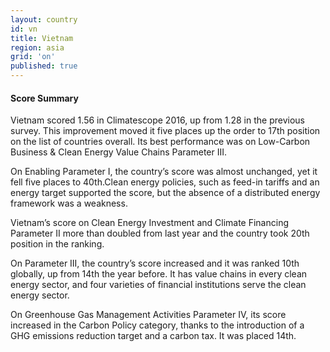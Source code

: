 ```yaml
---
layout: country
id: vn
title: Vietnam
region: asia
grid: 'on'
published: true
---
```




#### Score Summary

Vietnam scored 1.56 in Climatescope 2016, up from 1.28 in the previous survey. This improvement moved it five places up the order to 17th position on the list of countries overall. Its best performance was on Low-Carbon Business & Clean Energy Value Chains Parameter III.

On Enabling Parameter I, the country’s score was almost unchanged, yet it fell five places to 40th.Clean energy policies, such as feed-in tariffs and an energy target supported the score, but the absence of a distributed energy framework was a weakness. 

Vietnam’s score on Clean Energy Investment and Climate Financing Parameter II more than doubled from last year and the country took 20th position in the ranking. 

On Parameter III, the country’s score increased and it was ranked 10th globally, up from 14th the year before. It has value chains in every clean energy sector, and four varieties of financial institutions serve the clean energy sector.

On Greenhouse Gas Management Activities Parameter IV, its score increased in the Carbon Policy category, thanks to the introduction of a GHG emissions reduction target and a carbon tax. It was placed 14th.